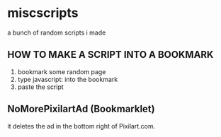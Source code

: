 # miscscripts
a bunch of random scripts i made
## HOW TO MAKE A SCRIPT INTO A BOOKMARK
1. bookmark some random page
2. type javascript: into the bookmark
3. paste the script
## NoMorePixilartAd (Bookmarklet)
it deletes the ad in the bottom right of Pixilart.com.
